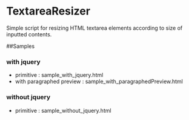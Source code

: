 TextareaResizer
===============
Simple script for resizing HTML textarea elements according to size of inputted contents.

##Samples
### with jquery
* primitive : sample_with_jquery.html
* with paragraphed preview : sample_with_paragraphedPreview.html

### without jquery
* primitive : sample_without_jquery.html
